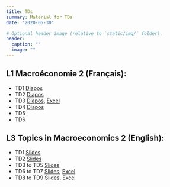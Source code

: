 ```yaml
---
title: TDs
summary: Material for TDs
date: "2020-05-30"

# Optional header image (relative to `static/img/` folder).
header:
  caption: ""
  image: ""
---
```


## L1 Macroéconomie 2 (Français):
- TD1 [Diapos](/teaching/M2_TD1.pdf)
- TD2 [Diapos](/teaching/M2_TD2.pdf)
- TD3 [Diapos](/teaching/M2_TD3.pdf), [Excel](/teaching/M2_TD3.xlsx)
- TD4 [Diapos](/teaching/M2_TD4.pdf)
- TD5
- TD6

## L3 Topics in Macroeconomics 2 (English):
- TD1 [Slides](/teaching/TM2_TD1.pdf)
- TD2 [Slides](/teaching/TM2_TD2.pdf)
- TD3 to TD5 [Slides](/teaching/TM2_TD3-5.pdf)
- TD6 to TD7 [Slides](/teaching/TM2_TD6.pdf), [Excel](/teaching/TM2_TD6.xlsx)
- TD8 to TD9 [Slides](/teaching/TM2_TD8.pdf), [Excel](/teaching/TM2_TD8.xlsx)
